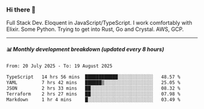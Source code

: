 ### Hi there 👋

Full Stack Dev. Eloquent in JavaScript/TypeScript. I work comfortably with Elixir. Some Python. Trying to get into Rust, Go and Crystal. AWS, GCP.

***

##### 📊 Monthly development breakdown (updated every 8 hours)

<!--START_SECTION:waka-->

```txt
From: 20 July 2025 - To: 19 August 2025

TypeScript   14 hrs 56 mins  ████████████░░░░░░░░░░░░░   48.57 %
YAML         7 hrs 42 mins   ██████▒░░░░░░░░░░░░░░░░░░   25.05 %
JSON         2 hrs 33 mins   ██░░░░░░░░░░░░░░░░░░░░░░░   08.32 %
Terraform    2 hrs 27 mins   ██░░░░░░░░░░░░░░░░░░░░░░░   07.98 %
Markdown     1 hr 4 mins     █░░░░░░░░░░░░░░░░░░░░░░░░   03.49 %
```

<!--END_SECTION:waka-->
